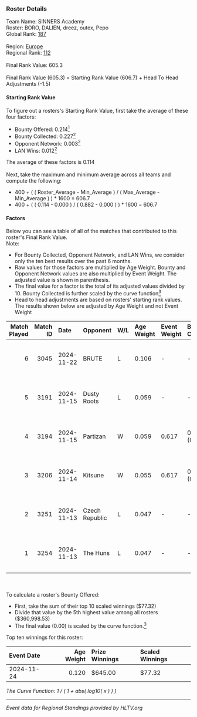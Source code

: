 ### Roster Details<br />
Team Name: SINNERS Academy<br />
Roster: BORO, DALIEN, dreez, outex, Pepo<br />
Global Rank: [187](../../standings_global_2025_05_05.md)<br />
<br />
Region: [Europe]( ../../standings_europe_2025_05_05.md)<br />
Regional Rank: [112]( ../../standings_europe_2025_05_05.md)<br />
<br />
Final Rank Value:  605.3<br />
<br />
Final Rank Value (605.3) = Starting Rank Value (606.7) + Head To Head Adjustments (-1.5)<br />

#### Starting Rank Value<br />
To figure out a rosters's Starting Rank Value, first take the average of these four factors:<br />
- Bounty Offered: 0.214[<sup>1</sup>](#table2)
- Bounty Collected: 0.227[<sup>2</sup>](#table1)
- Opponent Network: 0.003[<sup>2</sup>](#table1)
- LAN Wins: 0.012[<sup>2</sup>](#table1)

The average of these factors is 0.114<br />
<br />
Next, take the maximum and minimum average across all teams and compute the following:<br />
- 400 + ( ( Roster_Average - Min_Average ) / ( Max_Average - Min_Average ) ) * 1600 = 606.7
- 400 + ( ( 0.114 - 0.000 ) / ( 0.882 - 0.000 ) ) * 1600 = 606.7


#### Factors<br />
Below you can see a table of all of the matches that contributed to this roster's Final Rank Value.<br />
Note:<br />

- For Bounty Collected, Opponent Network, and LAN Wins, we consider only the ten best results over the past 6 months.
- Raw values for those factors are multiplied by Age Weight. Bounty and Opponent Network values are also multiplied by Event Weight. The adjusted value is shown in parenthesis.
- The final value for a factor is the total of its adjusted values divided by 10. Bounty Collected is further scaled by the curve function[<sup>3</sup>](#curveFunction)
- Head to head adjustments are based on rosters' starting rank values. The results shown below are adjusted by Age Weight and not Event Weight
<span id="table1"></span><br />


| Match Played | Match ID | Date       | Opponent       | W/L | Age Weight | Event Weight | Bounty Collected | Opponent Network | LAN Wins  | H2H Adj. | Roster                           |
| -: | -: | :- | :- | :- | :- | :- | :- | :- | :- | -: | :- |
|            6 |     3045 | 2024-11-22 | BRUTE          | L   | 0.106      | -            | -                | -                | -         |    -1.75 | BORO, DALIEN, dreez, outex, Pepo |
|            5 |     3191 | 2024-11-15 | Dusty Roots    | L   | 0.059      | -            | -                | -                | -         |    -0.78 | BORO, DALIEN, outex, Pepo, STYKO |
|            4 |     3194 | 2024-11-15 | Partizan       | W   | 0.059      | 0.617        | 0.108 (0.004)    | 0.753 (0.027)    | 1 (0.059) |     1.66 | BORO, DALIEN, outex, Pepo, STYKO |
|            3 |     3206 | 2024-11-14 | Kitsune        | W   | 0.055      | 0.617        | 0.000 (0.000)    | 0.000 (0.000)    | 1 (0.055) |     0.41 | BORO, DALIEN, outex, Pepo, STYKO |
|            2 |     3251 | 2024-11-13 | Czech Republic | L   | 0.047      | -            | -                | -                | -         |    -0.95 | BORO, DALIEN, outex, Pepo, STYKO |
|            1 |     3254 | 2024-11-13 | The Huns       | L   | 0.047      | -            | -                | -                | -         |    -0.07 | BORO, DALIEN, outex, Pepo, STYKO |

<br />
<span id="table2"></span><br />
To calculate a roster's Bounty Offered:<br />

- First, take the sum of their top 10 scaled winnings ($77.32)
- Divide that value by the 5th highest value among all rosters ($360,998.53)
- The final value (0.00) is scaled by the curve function.[<sup>3</sup>](#curveFunction)

Top ten winnings for this roster:<br />

| Event Date | Age Weight | Prize Winnings | Scaled Winnings |
| :- | -: | :- | :- |
| 2024-11-24 |      0.120 | $645.00        | $77.32          |


<span id="curveFunction"></span>_The Curve Function: 1 / ( 1 + abs( log10( x ) ) )_<br />

---
_Event data for Regional Standings provided by HLTV.org_<br />
